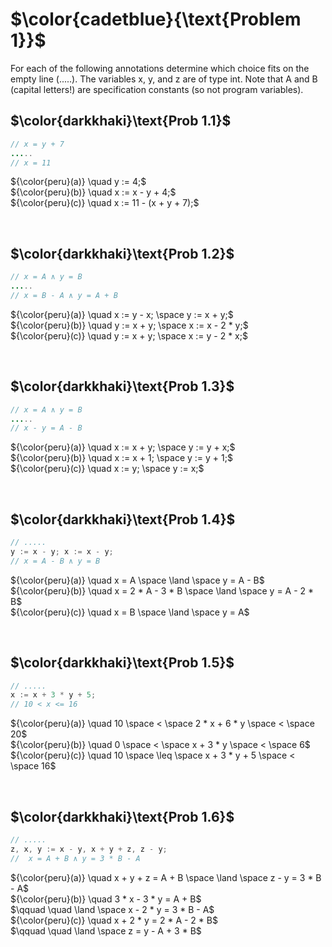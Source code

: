 # $\color{cadetblue}{\text{Problem 1}}$

For each of the following annotations determine which choice fits on the empty line (.....). The
variables x, y, and z are of type int. Note that A and B (capital letters!) are specification
constants (so not program variables).

## $\color{darkkhaki}\text{Prob 1.1}$

```java
// x = y + 7 
.....
// x = 11
```

${\color{peru}(a)} \quad y := 4;$  
${\color{peru}(b)} \quad x := x - y + 4;$  
${\color{peru}(c)} \quad x := 11 - (x + y + 7);$  

&nbsp;

## $\color{darkkhaki}\text{Prob 1.2}$

```java
// x = A ∧ y = B 
.....
// x = B - A ∧ y = A + B 
```

${\color{peru}(a)} \quad x := y - x; \space y := x + y;$  
${\color{peru}(b)} \quad y := x + y; \space x := x - 2 * y;$  
${\color{peru}(c)} \quad y := x + y; \space x := y - 2 * x;$  

&nbsp;

## $\color{darkkhaki}\text{Prob 1.3}$

```java
// x = A ∧ y = B 
.....
// x - y = A - B
```

${\color{peru}(a)} \quad x := x + y; \space y := y + x;$  
${\color{peru}(b)} \quad x := x + 1; \space y := y + 1;$  
${\color{peru}(c)} \quad x := y; \space y := x;$  

&nbsp;

## $\color{darkkhaki}\text{Prob 1.4}$

```java
// .....
y := x - y; x := x - y;
// x = A - B ∧ y = B
```

${\color{peru}(a)} \quad x = A \space \land \space y = A - B$  
${\color{peru}(b)} \quad x = 2 * A - 3 * B \space \land \space y = A - 2 * B$  
${\color{peru}(c)} \quad x = B \space \land \space y = A$  

&nbsp;

## $\color{darkkhaki}\text{Prob 1.5}$

```java
// ..... 
x := x + 3 * y + 5;
// 10 < x <= 16
```

${\color{peru}(a)} \quad 10 \space < \space 2 * x + 6 * y \space < \space 20$  
${\color{peru}(b)} \quad 0 \space < \space x + 3 * y \space < \space 6$  
${\color{peru}(c)} \quad 10 \space \leq \space x + 3 * y + 5 \space < \space 16$  

&nbsp;

## $\color{darkkhaki}\text{Prob 1.6}$

```java
// .....
z, x, y := x - y, x + y + z, z - y; 
//  x = A + B ∧ y = 3 * B - A
```

${\color{peru}(a)} \quad x + y + z = A + B \space \land \space z - y = 3 * B - A$  
${\color{peru}(b)} \quad 3 * x - 3 * y = A + B$  
$\qquad \quad \land \space x - 2 * y = 3 * B - A$  
${\color{peru}(c)} \quad x + 2 * y = 2 * A - 2 * B$  
$\qquad \quad \land \space z = y - A + 3 * B$  

&nbsp;
